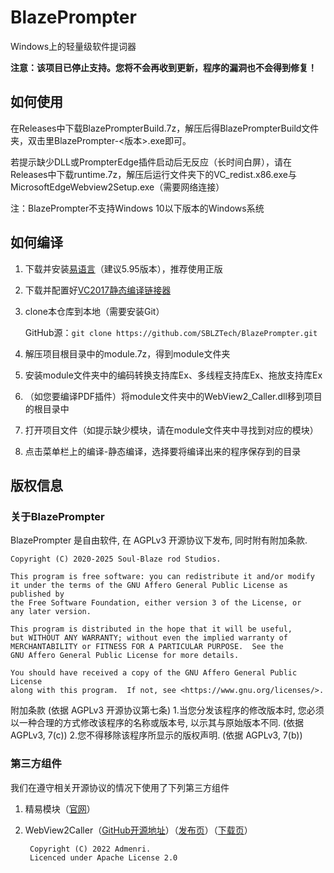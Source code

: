 # BlazePrompter

Windows上的轻量级软件提词器

**注意：该项目已停止支持。您将不会再收到更新，程序的漏洞也不会得到修复！**

## 如何使用

在Releases中下载BlazePrompterBuild.7z，解压后得BlazePrompterBuild文件夹，双击里BlazePrompter-<版本>.exe即可。

若提示缺少DLL或PrompterEdge插件启动后无反应（长时间白屏），请在Releases中下载runtime.7z，解压后运行文件夹下的VC_redist.x86.exe与MicrosoftEdgeWebview2Setup.exe（需要网络连接）

注：BlazePrompter不支持Windows 10以下版本的Windows系统

## 如何编译

1. 下载并安装[易语言](http://dywt.com.cn/pdown.htm)（建议5.95版本），推荐使用正版

2. 下载并配置好[VC2017静态编译链接器](https://d.125.la/thread-317-1-1.html)

3. clone本仓库到本地（需要安装Git）
   
   GitHub源：`git clone https://github.com/SBLZTech/BlazePrompter.git`

4. 解压项目根目录中的module.7z，得到module文件夹

5. 安装module文件夹中的编码转换支持库Ex、多线程支持库Ex、拖放支持库Ex

6. （如您要编译PDF插件）将module文件夹中的WebView2_Caller.dll移到项目的根目录中

7. 打开项目文件（如提示缺少模块，请在module文件夹中寻找到对应的模块）

8. 点击菜单栏上的编译-静态编译，选择要将编译出来的程序保存到的目录

## 版权信息

### 关于BlazePrompter

BlazePrompter 是自由软件, 在 AGPLv3 开源协议下发布, 同时附有附加条款.

    Copyright (C) 2020-2025 Soul-Blaze rod Studios.
    
    This program is free software: you can redistribute it and/or modify
    it under the terms of the GNU Affero General Public License as published by
    the Free Software Foundation, either version 3 of the License, or
    any later version.
    
    This program is distributed in the hope that it will be useful,
    but WITHOUT ANY WARRANTY; without even the implied warranty of
    MERCHANTABILITY or FITNESS FOR A PARTICULAR PURPOSE.  See the
    GNU Affero General Public License for more details.
    
    You should have received a copy of the GNU Affero General Public License
    along with this program.  If not, see <https://www.gnu.org/licenses/>.

附加条款 (依据 AGPLv3 开源协议第七条)
1.当您分发该程序的修改版本时, 您必须以一种合理的方式修改该程序的名称或版本号, 以示其与原始版本不同. (依据 AGPLv3, 7(c))
2.您不得移除该程序所显示的版权声明. (依据 AGPLv3, 7(b))

### 第三方组件

我们在遵守相关开源协议的情况下使用了下列第三方组件

1. 精易模块（[官网](https://ec.125.la)）

2. WebView2Caller（[GitHub开源地址](https://github.com/Admenri/WebView2Caller)）（[发布页](https://bbs.125.la/thread-14756782-1-2.html)）（[下载页](https://www.eyuyan.la/post/20925.html)）
   
        Copyright (C) 2022 Admenri.
        Licenced under Apache License 2.0